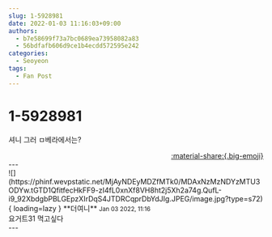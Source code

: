 ```yaml
---
slug: 1-5928981
date: 2022-01-03 11:16:03+09:00
authors:
  - b7e58699f73a7bc0689ea73958082a83
  - 56bdfafb606d9ce1b4ecdd572595e242
categories:
  - Seoyeon
tags:
  - Fan Post
---
```


# 1-5928981

<div class="post-container" markdown="1">
<div class="content-container md-sidebar__scrollwrap" markdown="1">

셔니 그러 ㅁ베라에서는?

</div>
</div>

<div style="text-align: right;" markdown="1">
<a href="https://weverse.io/fromis9/fanpost/1-5928981" style="text-align: right;">:material-share:{.big-emoji}</a>
</div>
---

<div class="comments-container md-sidebar__scrollwrap" markdown="1">
<div class="comment" markdown="1">
<div class='id-container' markdown="1">
![](https://phinf.wevpstatic.net/MjAyNDEyMDZfMTk0/MDAxNzMzNDYzMTU3ODYw.tGTD1QfitfecHkFF9-zI4fL0xnXf8VH8ht2j5Xh2a74g.QufL-i9_92XbdgbPBLGEpzXIrDqS4JTDRCqprDbYdJIg.JPEG/image.jpg?type=s72){ loading=lazy }
**<span class="artist">더여니</span>** <small>Jan 03 2022, 11:16</small><br>
</div>
<div class='comment-body' markdown="1">
요거트31 먹고싶다
</div>
</div>
</div>
---

